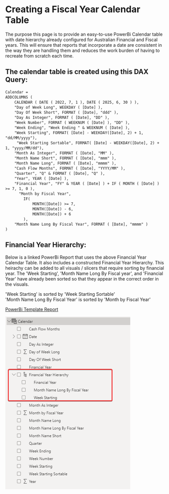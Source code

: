# Creating a Fiscal Year Calendar Table

The purpose this page is to provide an easy-to-use PowerBi Calendar table with date hierarchy already configured for Australian Financial and Fiscal years. This will ensure that reports that incorporate a date are consistent in the way they are handling them and reduces the work burden of having to recreate from scratch each time.

## The calendar table is created using this DAX Query:

```DAX
Calendar =
ADDCOLUMNS (
    CALENDAR ( DATE ( 2022, 7, 1 ), DATE ( 2025, 6, 30 ) ),
    "Day of Week Long", WEEKDAY ( [Date] ),
    "Day Of Week Short", FORMAT ( [Date], "ddd" ),
    "Day As Integer", FORMAT ( [Date], "DD" ),
    "Week Number", FORMAT ( WEEKNUM ( [Date] ), "DD" ),
    "Week Ending", "Week Ending " & WEEKNUM ( [Date] ),
    "Week Starting", FORMAT( [Date] - WEEKDAY([Date], 2) + 1, "dd/MM/yyyy"),
     "Week Starting Sortable", FORMAT( [Date] - WEEKDAY([Date], 2) + 1, "yyyy/MM/dd"),
    "Month As Integer", FORMAT ( [Date], "MM" ),
    "Month Name Short", FORMAT ( [Date], "mmm" ),
    "Month Name Long", FORMAT ( [Date], "mmmm" ),
    "Cash Flow Months", FORMAT ( [Date], "YYYY/MM" ),
    "Quarter", "Q" & FORMAT ( [Date], "Q" ),
    "Year", YEAR ( [Date] ),
    "Financial Year", "FY" & YEAR ( [Date] ) + IF ( MONTH ( [Date] ) >= 7, 1, 0 ),
      "Month by Fiscal Year",
        IF(
            MONTH([Date]) >= 7,
            MONTH([Date]) - 6,
            MONTH([Date]) + 6
        ),
    "Month Name Long By Fiscal Year", FORMAT ( [Date], "mmmm" )
)
```

## Financial Year Hierarchy:  
Below is a linked PowerBi Report that uses the above Financial Year Calendar Table. It also includes a constructed Financial Year Hierarchy. This heirachy can be added to all visuals / slicers that require sorting by financial year. The 'Week Starting', 'Month Name Long By Fiscal year', and 'Financial Year' have already been sorted so that they appear in the correct order in the visuals.  
  
'Week Starting' is sorted by 'Week Starting Sortable'  
'Month Name Long By Fiscal Year' is sorted by 'Month by Fiscal Year'  
  
[PowerBi Template Report](https://rapidplatform-my.sharepoint.com/:u:/g/personal/tristanvdb_rapidplatform_com_au/EVsIEM_LjrVAowpYX6YqjXYBv7qvIGDLAH8Z-sBaXI2l5Q?e=SKkHtl)

![image-1691966770139.png](./downloaded_image_1705285236136.png)
